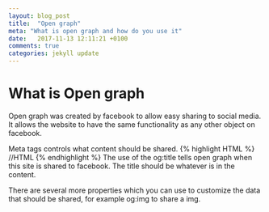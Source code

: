 ```yaml
---
layout: blog_post
title:  "Open graph"
meta: "What is open graph and how do you use it"
date:   2017-11-13 12:11:21 +0100
comments: true 
categories: jekyll update
---
```

# What is Open graph
Open graph was created by facebook to allow easy sharing to social media. It allows the website to have the same functionality as any other object on facebook.
 
Meta tags controls what content should be shared.
{% highlight HTML %}
//HTML
<meta property="og:title" content="Title" />
{% endhighlight %}
The use of the og:title tells open graph when this site is shared to facebook. The title should be whatever is in the content.

There are several more properties which you can use to customize the data that should be shared, for example og:img to share a img. 